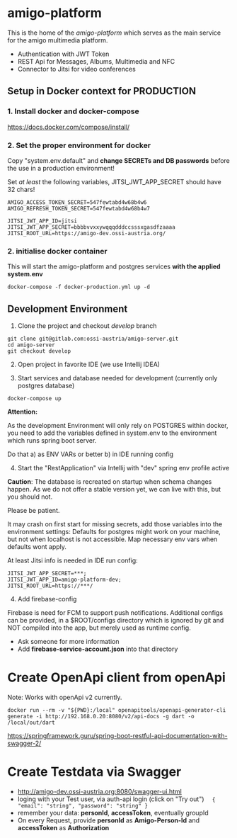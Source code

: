 # amigo-platform

This is the home of the *amigo-platform* which serves as the main service for the amigo multimedia platform.

* Authentication with JWT Token
* REST Api for Messages, Albums, Multimedia and NFC
* Connector to Jitsi for video conferences

## Setup in Docker context for PRODUCTION

### 1. Install docker and docker-compose

https://docs.docker.com/compose/install/

### 2. Set the proper environment for docker

Copy "system.env.default" and **change SECRETs and DB passwords** before the use in a production environment!

Set *at least* the following variables,
JITSI_JWT_APP_SECRET should have 32 chars!
```
AMIGO_ACCESS_TOKEN_SECRET=547fewtabd4w68b4w6
AMIGO_REFRESH_TOKEN_SECRET=547fewtabd4w68b4w7

JITSI_JWT_APP_ID=jitsi
JITSI_JWT_APP_SECRET=bbbbvvxxywqqqdddccsssxgasdfzaaaa
JITSI_ROOT_URL=https://amigo-dev.ossi-austria.org/
```

### 2. initialise docker container

This will start the amigo-platform and postgres services **with the applied system.env**

```
docker-compose -f docker-production.yml up -d

```

## Development Environment

1. Clone the project and checkout *develop* branch

```
git clone git@gitlab.com:ossi-austria/amigo-server.git
cd amigo-server
git checkout develop
```

2. Open project in favorite IDE (we use Intellij IDEA)

3. Start services and database needed for development (currently only postgres database)

```
docker-compose up
```

**Attention:**

As the development Environment will only rely on POSTGRES within docker,
you need to add the variables defined in system.env to the environment which runs spring boot server.

Do that a) as ENV VARs or better b) in IDE running config

4. Start the "RestApplication" via Intellij with "dev" spring env profile active

**Caution**: The database is recreated on startup when schema changes happen. As we do not offer a stable version yet,
we can live with this, but you should not.

Please be patient.

It may crash on first start for missing secrets, add those variables into the environment settings:
Defaults for postgres might work on your machine, but not when localhost is not accessible.
Map necessary env vars when defaults wont apply.

At least Jitsi info is needed in IDE run config:

````
JITSI_JWT_APP_SECRET=***;
JITSI_JWT_APP_ID=amigo-platform-dev;
JITSI_ROOT_URL=https://***/
````
4. Add firebase-config

Firebase is need for FCM to support push notifications.
Additional configs can be provided, in a $ROOT/configs directory 
which is ignored by git and NOT compiled into the app, but merely used as runtime config.

* Ask someone for more information
* Add **firebase-service-account.json** into that directory

# Create OpenApi client from openApi

Note: Works with openApi v2 currently.

````
docker run --rm -v "${PWD}:/local" openapitools/openapi-generator-cli generate -i http://192.168.0.20:8080/v2/api-docs -g dart -o /local/out/dart
````
https://springframework.guru/spring-boot-restful-api-documentation-with-swagger-2/

# Create Testdata via Swagger

* http://amigo-dev.ossi-austria.org:8080/swagger-ui.html
* loging with your Test user, via auth-api login (click on "Try out")
`  {
  "email": "string",
  "password": "string"
  }`
* remember your data: **personId**, **accessToken**, eventually groupId
* On every Request, provide **personId** as **Amigo-Person-Id** and **accessToken** as **Authorization**
